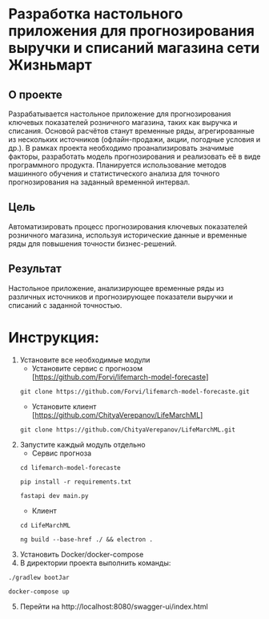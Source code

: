 # Разработка настольного приложения для прогнозирования выручки и списаний магазина сети Жизньмарт
## О проекте
Разрабатывается настольное приложение для прогнозирования ключевых показателей розничного магазина, таких как выручка и списания. Основой расчётов станут временные ряды, агрегированные из нескольких источников (офлайн-продажи, акции, погодные условия и др.). В рамках проекта необходимо проанализировать значимые факторы, разработать модель прогнозирования и реализовать её в виде программного продукта. Планируется использование методов машинного обучения и статистического анализа для точного прогнозирования на заданный временной интервал.

## Цель
Автоматизировать процесс прогнозирования ключевых показателей розничного магазина, используя исторические данные и временные ряды для повышения точности бизнес-решений.

## Результат
Настольное приложение, анализирующее временные ряды из различных источников и прогнозирующее показатели выручки и списаний с заданной точностью.

# Инструкция:
1. Установите все необходимые модули
   - Установите сервис с прогнозом [https://github.com/Forvi/lifemarch-model-forecaste]
   ```
   git clone https://github.com/Forvi/lifemarch-model-forecaste.git
   ```
   - Установите клиент [https://github.com/ChityaVerepanov/LifeMarchML]
   ```
   git clone https://github.com/ChityaVerepanov/LifeMarchML.git
   ```
2. Запустите каждый модуль отдельно
   - Сервис прогноза
   ```
   cd lifemarch-model-forecaste
   ```
   ```
   pip install -r requirements.txt
   ```
   ```
   fastapi dev main.py
   ```
   - Клиент
   ```
   cd LifeMarchML
   ```
   ```
   ng build --base-href ./ && electron .
   ```
4. Установить Docker/docker-compose
5. В директории проекта выполнить команды:

```
./gradlew bootJar
```
```
docker-compose up
```
5. Перейти на http://localhost:8080/swagger-ui/index.html
